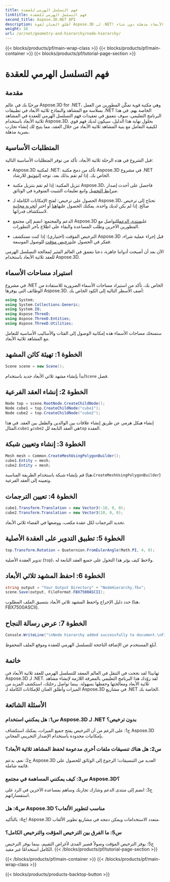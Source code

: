 ```yaml
---
title: فهم التسلسل الهرمي للعقدة
linktitle: فهم التسلسل الهرمي للعقدة
second_title: Aspose.3D.NET API
description: أطلق العنان لقوة Aspose.3D لـ .NET! انغمس في التعامل مع التسلسل الهرمي للعقدة باستخدام هذا الدليل المفصّل خطوة بخطوة. قم بإنشاء مشاهد ثلاثية الأبعاد مذهلة دون عناء.
weight: 16
url: /ar/net/geometry-and-hierarchy/node-hierarchy/
---
```


{{< blocks/products/pf/main-wrap-class >}}
{{< blocks/products/pf/main-container >}}
{{< blocks/products/pf/tutorial-page-section >}}

# فهم التسلسل الهرمي للعقدة

## مقدمة

مرحبًا بك في عالم Aspose.3D for .NET، وهي مكتبة قوية تمكّن المطورين من العمل بسلاسة مع المشاهد والنماذج ثلاثية الأبعاد في تطبيقات .NET الخاصة بهم. في هذا البرنامج التعليمي، سوف نتعمق في تعقيدات فهم التسلسل الهرمي للعقدة في المشاهد ثلاثية الأبعاد باستخدام Aspose.3D. بحلول نهاية هذا الدليل، سيكون لديك فهم قوي لكيفية التعامل مع بنية المشاهد ثلاثية الأبعاد من خلال العقد، مما يتيح لك إنشاء تجارب بصرية مذهلة.

## المتطلبات الأساسية

قبل الشروع في هذه الرحلة ثلاثية الأبعاد، تأكد من توفر المتطلبات الأساسية التالية:

-  Aspose.3D لمكتبة .NET: تأكد من دمج مكتبة Aspose.3D في مشروع .NET الخاص بك. إذا لم تقم بذلك بعد، توجه إلى[توثيق](https://reference.aspose.com/3d/net/) للارشاد.

-  تنزيل المكتبة: إذا لم تقم بتنزيل مكتبة Aspose.3D، فاحصل على أحدث إصدار من[رابط التحميل](https://releases.aspose.com/3d/net/) واتبع تعليمات التثبيت المتوفرة في الوثائق.

-  الحصول على ترخيص: لفتح الإمكانات الكاملة لـ Aspose.3D، تحتاج إلى ترخيص صالح. إذا لم يكن لديك واحدة، يمكنك الحصول عليها[هنا](https://purchase.aspose.com/buy) أو اختر أ[تجربة مجانية](https://releases.aspose.com/) لاستكشاف قدراتها.

-  الدعم والمجتمع: انضم إلى مجتمع Aspose.3D على[منتدى الدعم](https://forum.aspose.com/c/3d/18)للتواصل مع المطورين الآخرين وطلب المساعدة والبقاء على اطلاع بآخر التطورات.

-  الترخيص المؤقت (اختياري): إذا كنت تستكشف Aspose.3D قبل إجراء عملية شراء، ففكر في الحصول على[ترخيص مؤقت](https://purchase.aspose.com/temporary-license/) للوصول الموسعة.

الآن بعد أن أصبحت أدواتنا جاهزة، دعنا نتعمق في العالم المثير لمعالجة التسلسل الهرمي للعقد ثلاثية الأبعاد باستخدام Aspose.3D.

## استيراد مساحات الأسماء

في مشروع .NET الخاص بك، تأكد من استيراد مساحات الأسماء الضرورية للاستفادة من الوظائف التي يوفرها Aspose.3D. أضف الأسطر التالية إلى الكود الخاص بك:

```csharp
using System;
using System.Collections.Generic;
using System.IO;
using Aspose.ThreeD;
using Aspose.ThreeD.Entities;
using Aspose.ThreeD.Utilities;
```

ستمنحك مساحات الأسماء هذه إمكانية الوصول إلى الفئات والأساليب الأساسية للتعامل مع المشاهد ثلاثية الأبعاد.

## الخطوة 1: تهيئة كائن المشهد

```csharp
Scene scene = new Scene();
```

 ابدأ بإنشاء مشهد ثلاثي الأبعاد جديد باستخدام`Scene` فصل.

## الخطوة 2: إنشاء العقد الفرعية

```csharp
Node top = scene.RootNode.CreateChildNode();
Node cube1 = top.CreateChildNode("cube1");
Node cube2 = top.CreateChildNode("cube2");
```

 إنشاء هيكل هرمي عن طريق إنشاء علاقات بين الوالدين والطفل بين العقد. في هذا المثال،`cube1` و`cube2` هي العقد التابعة لل`top` العقدة.

## الخطوة 3: إنشاء وتعيين شبكة

```csharp
Mesh mesh = Common.CreateMeshUsingPolygonBuilder();
cube1.Entity = mesh;
cube2.Entity = mesh;
```

 قم بإنشاء شبكة باستخدام الطريقة المناسبة (هنا،`CreateMeshUsingPolygonBuilder`) وتعيينه إلى العقد الفرعية.

## الخطوة 4: تعيين الترجمات

```csharp
cube1.Transform.Translation = new Vector3(-10, 0, 0);
cube2.Transform.Translation = new Vector3(10, 0, 0);
```

تحديد الترجمات لكل عقدة مكعب، ووضعها في الفضاء ثلاثي الأبعاد.

## الخطوة 5: تطبيق التدوير على العقدة الأصلية

```csharp
top.Transform.Rotation = Quaternion.FromEulerAngle(Math.PI, 4, 0);
```

تدوير العقدة الأصلية (`top`)، ولاحظ كيف يؤثر هذا التحول على جميع العقد التابعة له.

## الخطوة 6: احفظ المشهد ثلاثي الأبعاد

```csharp
string output = "Your Output Directory" + "NodeHierarchy.fbx";
scene.Save(output, FileFormat.FBX7500ASCII);
```

حدد دليل الإخراج واحفظ المشهد ثلاثي الأبعاد بتنسيق الملف المطلوب (هنا، FBX7500ASCII).

## الخطوة 7: عرض رسالة النجاح

```csharp
Console.WriteLine("\nNode hierarchy added successfully to document.\nFile saved at " + output);
```

أبلغ المستخدم عن الإضافة الناجحة للتسلسل الهرمي للعقدة وموقع الملف المحفوظ.

## خاتمة

تهانينا! لقد نجحت في التنقل في العالم المعقد للتسلسل الهرمي للعقد ثلاثية الأبعاد في Aspose.3D لـ .NET. لقد زوّدك هذا البرنامج التعليمي بالمعرفة اللازمة لإنشاء مشاهد ثلاثية الأبعاد ومعالجتها وحفظها بسهولة. بينما تواصل رحلتك، استكشف المزيد من الميزات وأطلق العنان للإمكانات الكاملة لـ Aspose.3D في مشاريع .NET الخاصة بك.

## الأسئلة الشائعة

### س1: هل يمكنني استخدام Aspose.3D لـ .NET بدون ترخيص؟

ج1: على الرغم من أن الترخيص يفتح جميع الميزات، يمكنك استكشاف Aspose.3D بإمكانيات محدودة باستخدام الإصدار التجريبي المجاني.

### س2: هل هناك تنسيقات ملفات أخرى مدعومة لحفظ المشاهد ثلاثية الأبعاد؟

ج2: نعم، يدعم Aspose.3D العديد من التنسيقات؛ الرجوع إلى الوثائق للحصول على قائمة شاملة.

### س3: كيف يمكنني المساهمة في مجتمع Aspose.3D؟

ج3: انضم إلى منتدى الدعم وشارك تجاربك وساهم بمساعدة الآخرين في الرد على استفساراتهم.

### س4: هل Aspose.3D مناسب لتطوير الألعاب؟

ج4: بالتأكيد! Aspose.3D متعدد الاستخدامات ويمكن دمجه في مشاريع تطوير الألعاب.

### س5: ما الفرق بين الترخيص المؤقت والترخيص الكامل؟

ج5: يوفر الترخيص المؤقت وصولاً قصير المدى لأغراض التقييم، بينما يوفر الترخيص الكامل استخدامًا غير مقيد.
{{< /blocks/products/pf/tutorial-page-section >}}

{{< /blocks/products/pf/main-container >}}
{{< /blocks/products/pf/main-wrap-class >}}

{{< blocks/products/products-backtop-button >}}

